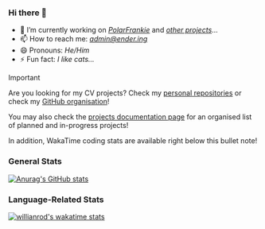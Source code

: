 ### Hi there 👋

- 🔭 I’m currently working on *[PolarFrankie]([https://github.com/Ender-ing](https://github.com/Ender-ing/frankie))* and *[other projects](https://github.com/Ender-ing)*...
- 📫 How to reach me: *[admin@ender.ing](mailto:admin@gmail.com)*
- 😄 Pronouns: *He/Him*
- ⚡ Fun fact: *I like cats...*

> [!IMPORTANT]
> Are you looking for my CV projects?
> Check my [personal repositories](https://github.com/0xENDER?tab=repositories)
> or check my [GitHub organisation](https://github.com/Ender-ing)!
>
> You may also check the [projects documentation page](https://docs.ender.ing/docs/contribution/intro/#projects) for an organised list of planned and in-progress projects!
>
> In addition, WakaTime coding stats are available right below this bullet note!

### General Stats

[![Anurag's GitHub stats](https://github-readme-stats.vercel.app/api?username=0xENDER&theme=dark)](https://github.com/anuraghazra/github-readme-stats)

### Language-Related Stats

[![willianrod's wakatime stats](https://github-readme-stats.vercel.app/api/wakatime?username=0xENDER&layout=compact&theme=dark)](https://github.com/anuraghazra/github-readme-stats)
